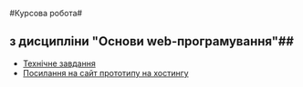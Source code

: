 
#Курсова робота#
## з дисципліни "Основи web-програмування"##


* [Технічне завдання](https://docs.google.com/document/d/1Hs4WYfCr4373js6jme_ZPNQkFrnf6qS0M1HxYSRJuoQ/edit)
* [Посилання на сайт прототипу на хостингу](http://quickstand-web.herokuapp.com/)